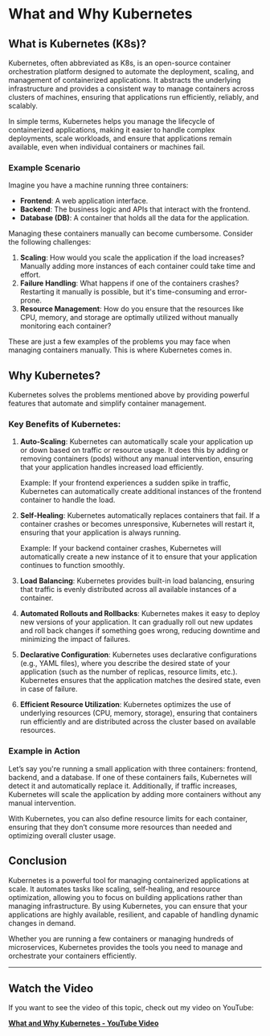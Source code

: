 # What and Why Kubernetes

## What is Kubernetes (K8s)?

Kubernetes, often abbreviated as K8s, is an open-source container orchestration platform designed to automate the deployment, scaling, and management of containerized applications. It abstracts the underlying infrastructure and provides a consistent way to manage containers across clusters of machines, ensuring that applications run efficiently, reliably, and scalably.

In simple terms, Kubernetes helps you manage the lifecycle of containerized applications, making it easier to handle complex deployments, scale workloads, and ensure that applications remain available, even when individual containers or machines fail.

### Example Scenario

Imagine you have a machine running three containers:

- **Frontend**: A web application interface.
- **Backend**: The business logic and APIs that interact with the frontend.
- **Database (DB)**: A container that holds all the data for the application.

Managing these containers manually can become cumbersome. Consider the following challenges:

1. **Scaling**: How would you scale the application if the load increases? Manually adding more instances of each container could take time and effort.
2. **Failure Handling**: What happens if one of the containers crashes? Restarting it manually is possible, but it's time-consuming and error-prone.
3. **Resource Management**: How do you ensure that the resources like CPU, memory, and storage are optimally utilized without manually monitoring each container?

These are just a few examples of the problems you may face when managing containers manually. This is where Kubernetes comes in.

## Why Kubernetes?

Kubernetes solves the problems mentioned above by providing powerful features that automate and simplify container management.

### Key Benefits of Kubernetes:

1. **Auto-Scaling**: Kubernetes can automatically scale your application up or down based on traffic or resource usage. It does this by adding or removing containers (pods) without any manual intervention, ensuring that your application handles increased load efficiently.
   
   Example: If your frontend experiences a sudden spike in traffic, Kubernetes can automatically create additional instances of the frontend container to handle the load.

2. **Self-Healing**: Kubernetes automatically replaces containers that fail. If a container crashes or becomes unresponsive, Kubernetes will restart it, ensuring that your application is always running.

   Example: If your backend container crashes, Kubernetes will automatically create a new instance of it to ensure that your application continues to function smoothly.

3. **Load Balancing**: Kubernetes provides built-in load balancing, ensuring that traffic is evenly distributed across all available instances of a container.

4. **Automated Rollouts and Rollbacks**: Kubernetes makes it easy to deploy new versions of your application. It can gradually roll out new updates and roll back changes if something goes wrong, reducing downtime and minimizing the impact of failures.

5. **Declarative Configuration**: Kubernetes uses declarative configurations (e.g., YAML files), where you describe the desired state of your application (such as the number of replicas, resource limits, etc.). Kubernetes ensures that the application matches the desired state, even in case of failure.

6. **Efficient Resource Utilization**: Kubernetes optimizes the use of underlying resources (CPU, memory, storage), ensuring that containers run efficiently and are distributed across the cluster based on available resources.

### Example in Action

Let’s say you're running a small application with three containers: frontend, backend, and a database. If one of these containers fails, Kubernetes will detect it and automatically replace it. Additionally, if traffic increases, Kubernetes will scale the application by adding more containers without any manual intervention.

With Kubernetes, you can also define resource limits for each container, ensuring that they don’t consume more resources than needed and optimizing overall cluster usage.

## Conclusion

Kubernetes is a powerful tool for managing containerized applications at scale. It automates tasks like scaling, self-healing, and resource optimization, allowing you to focus on building applications rather than managing infrastructure. By using Kubernetes, you can ensure that your applications are highly available, resilient, and capable of handling dynamic changes in demand.

Whether you are running a few containers or managing hundreds of microservices, Kubernetes provides the tools you need to manage and orchestrate your containers efficiently.

---

## Watch the Video

If you want to see the video of this topic, check out my video on YouTube:

[**What and Why Kubernetes - YouTube Video**](https://youtu.be/1r1EzOuonpg?si=3JUxtC23Anip_Wdf)
